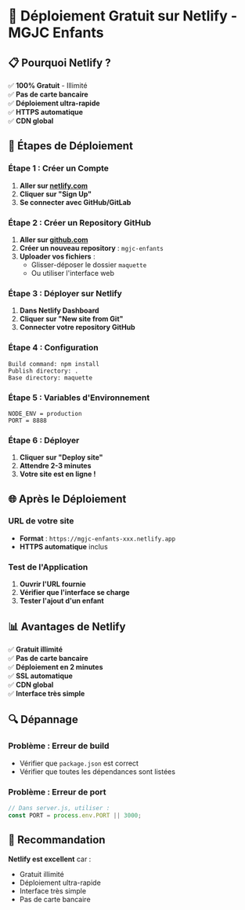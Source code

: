 # 🚀 Déploiement Gratuit sur Netlify - MGJC Enfants

## 📋 Pourquoi Netlify ?

✅ **100% Gratuit** - Illimité  
✅ **Pas de carte bancaire**  
✅ **Déploiement ultra-rapide**  
✅ **HTTPS automatique**  
✅ **CDN global**  

## 🚀 Étapes de Déploiement

### Étape 1 : Créer un Compte
1. **Aller sur [netlify.com](https://netlify.com)**
2. **Cliquer sur "Sign Up"**
3. **Se connecter avec GitHub/GitLab**

### Étape 2 : Créer un Repository GitHub
1. **Aller sur [github.com](https://github.com)**
2. **Créer un nouveau repository** : `mgjc-enfants`
3. **Uploader vos fichiers** :
   - Glisser-déposer le dossier `maquette`
   - Ou utiliser l'interface web

### Étape 3 : Déployer sur Netlify
1. **Dans Netlify Dashboard**
2. **Cliquer sur "New site from Git"**
3. **Connecter votre repository GitHub**

### Étape 4 : Configuration
```
Build command: npm install
Publish directory: .
Base directory: maquette
```

### Étape 5 : Variables d'Environnement
```
NODE_ENV = production
PORT = 8888
```

### Étape 6 : Déployer
1. **Cliquer sur "Deploy site"**
2. **Attendre 2-3 minutes**
3. **Votre site est en ligne !**

## 🌐 Après le Déploiement

### URL de votre site
- **Format** : `https://mgjc-enfants-xxx.netlify.app`
- **HTTPS automatique** inclus

### Test de l'Application
1. **Ouvrir l'URL fournie**
2. **Vérifier que l'interface se charge**
3. **Tester l'ajout d'un enfant**

## 📊 Avantages de Netlify

✅ **Gratuit illimité**  
✅ **Pas de carte bancaire**  
✅ **Déploiement en 2 minutes**  
✅ **SSL automatique**  
✅ **CDN global**  
✅ **Interface très simple**  

## 🔍 Dépannage

### Problème : Erreur de build
- Vérifier que `package.json` est correct
- Vérifier que toutes les dépendances sont listées

### Problème : Erreur de port
```javascript
// Dans server.js, utiliser :
const PORT = process.env.PORT || 3000;
```

## 🎯 Recommandation

**Netlify est excellent** car :
- Gratuit illimité
- Déploiement ultra-rapide
- Interface très simple
- Pas de carte bancaire 